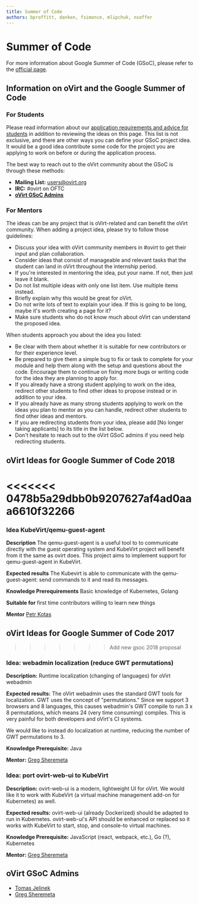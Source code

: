 ```yaml
---
title: Summer of Code
authors: bproffitt, danken, fsimonce, mlipchuk, nsoffer
---
```


<!-- TODO: Content review -->

# Summer of Code

For more information about Google Summer of Code (GSoC), please refer to the [official page](https://developers.google.com/open-source/gsoc/).

## Information on oVirt and the Google Summer of Code

### For Students

Please read information about our [application requirements and advice for students](/community/activities/summer-of-code-students/) in addition to reviewing the ideas on this page. This list is not exclusive, and there are other ways you can define your GSoC project idea. It would be a good idea contribute some code for the project you are applying to work on before or during the application process.

The best way to reach out to the oVirt community about the GSoC is through these methods:

*   **Mailing List:** users@ovirt.org
*   **IRC:** #ovirt on OFTC
*   **[oVirt GSoC Admins](#ovirt-gsoc-admins)**

### For Mentors

The ideas can be any project that is oVirt-related and can benefit the oVirt community. When adding a project idea, please try to follow those guidelines:

*   Discuss your idea with oVirt community members in #ovirt to get their input and plan collaboration.
*   Consider ideas that consist of manageable and relevant tasks that the student can land in oVirt throughout the internship period.
*   If you're interested in mentoring the idea, put your name. If not, then just leave it blank.
*   Do not list multiple ideas with only one list item. Use multiple items instead.
*   Briefly explain why this would be great for oVirt.
*   Do not write lots of text to explain your idea. If this is going to be long, maybe it's worth creating a page for it?
*   Make sure students who do not know much about oVirt can understand the proposed idea.

When students approach you about the idea you listed:

*   Be clear with them about whether it is suitable for new contributors or for their experience level.
*   Be prepared to give them a simple bug to fix or task to complete for your module and help them along with the setup and questions about the code. Encourage them to continue on fixing more bugs or writing code for the idea they are planning to apply for.
*   If you already have a strong student applying to work on the idea, redirect other students to find other ideas to propose instead or in addition to your idea.
*   If you already have as many strong students applying to work on the ideas you plan to mentor as you can handle, redirect other students to find other ideas and mentors.
*   If you are redirecting students from your idea, please add [No longer taking applicants] to its title in the list below.
*   Don't hesitate to reach out to the oVirt GSoC admins if you need help redirecting students.

## oVirt Ideas for Google Summer of Code 2018
<<<<<<< 0478b5a29dbb0b9207627af4ad0aaa6610f32266
=======

### **Idea** KubeVirt/qemu-guest-agent

**Description** The qemu-guest-agent is a useful tool to to communicate directly 
with the guest operating system and KubeVirt project will benefit from
it the same as ovirt does. This project aims to implement support
for qemu-guest-agent in KubeVirt.

**Expected results** The Kubevirt is able to communicate with the qemu-guest-agent: 
send commands to it and read its messages.

**Knowledge Prerequirements** Basic knowledge of Kubernetes, Golang

**Suitable for** first time contributors willing to learn new things

**Mentor** [Petr Kotas](mailto:pkotas@redhat.com)

## oVirt Ideas for Google Summer of Code 2017
>>>>>>> Add new gsoc 2018 proposal

### **Idea:** webadmin localization (reduce GWT permutations)

**Description:** Runtime localization (changing of languages) for oVirt webadmin

**Expected results:** The oVirt webadmin uses the standard GWT tools for localization. GWT uses the concept of "permutations." Since we support 3 browsers and
8 languages, this causes webadmin's GWT compile to run 3 x 8 permutations, which means 24 (very time consuming) compiles. This is very painful for both developers and oVirt's CI systems.

We would like to instead do localization at runtime, reducing the number of GWT permutations to 3.

**Knowledge Prerequisite:** Java

**Mentor:** [Greg Sheremeta](mailto:gshereme@redhat.com)

### **Idea:** port ovirt-web-ui to KubeVirt

**Description:** ovirt-web-ui is a modern, lightweight UI for oVirt. We would like it to work with KubeVirt (a virtual machine management add-on for Kubernetes) as well.

**Expected results:** ovirt-web-ui (already Dockerized) should be adapted to run in Kubernetes. ovirt-web-ui's API should be enhanced or replaced so it works with KubeVirt to start, stop, and console-to virtual machines.

**Knowledge Prerequisite:** JavaScript (react, webpack, etc.), Go (?), Kubernetes

**Mentor:** [Greg Sheremeta](mailto:gshereme@redhat.com)



## oVirt GSoC Admins

*   [Tomas Jelinek](mailto:tjelinek@redhat.com)
*   [Greg Sheremeta](mailto:gshereme@redhat.com)
